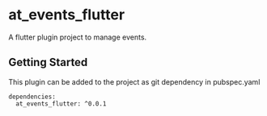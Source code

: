 # at_events_flutter

A flutter plugin project to manage events.

## Getting Started

This plugin can be added to the project as git dependency in pubspec.yaml

```
dependencies:
  at_events_flutter: ^0.0.1
```

